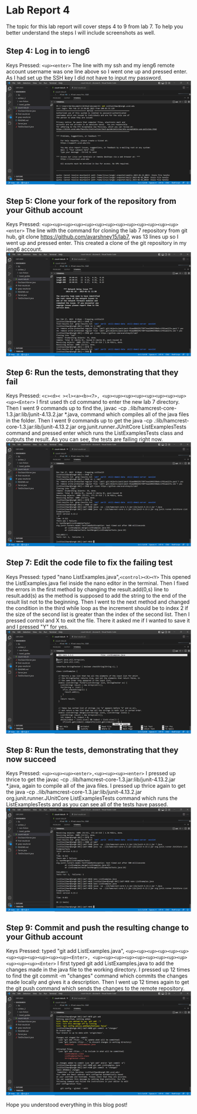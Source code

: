 # Lab Report 4
The topic for this lab report will cover steps 4 to 9 from lab 7. To help you better understand the steps I will include screenshots as well.
## Step 4: Log in to ieng6
Keys Pressed: ```<up><enter>```
The line with my ssh and my ieng6 remote account username was one line above so I went one up and pressed enter. As I had set up the SSH key I did not have to input my password. ![image](log-in-lab-7.png)

## Step 5: Clone your fork of the repository from your Github account
Keys Pressed: ```<up><up><up><up><up><up><up><up><up><up><up><up><up><enter>```
The line with the command for cloning the lab 7 repository from git hub, git clone https://github.com/avarshney15/lab7, was 13 lines up so I went up and pressed enter. This created a clone of the git repository in my ieng6 account. ![image](git-command.png)

## Step 6: Run the tests, demonstrating that they fail
Keys Pressed: ```<c><d>< ><l><a><b><7>, <up><up><up><up><up><up><up><up><up><Enter>```
I first used th cd command to enter the new lab 7 directory. Then I went 9 commands up to find the, javac -cp .:lib/hamcrest-core-1.3.jar:lib/junit-4.13.2.jar *.java, command which compiles all of the java files in the folder. Then I went 9 commands up to get the  java -cp .:lib/hamcrest-core-1.3.jar:lib/junit-4.13.2.jar org.junit.runner.JUnitCore ListExamplesTests command and pressed enter which runs the ListExamplesTests class and outputs the result. As you can see, the tests are failing right now. ![image](error.png)

## Step 7: Edit the code file to fix the failing test
Keys Pressed: typed "nano ListExamples.java",``` <control><X><Y> ```
  This opened the ListExamples.java fiel inside the nano editor in the terminal. Then I fixed the errors in the first method by changing the result.add(0,s) line to result.add(s) as the method is supposed to add the string to the end of the result list not to the beginning. Then I went to the next method and changed the condition in the third while loop as the increment should be to index 2 if the size of the second list is greater than the index of the second list. Then I pressed control and X to exit the file. There it asked me if I wanted to save it and I pressed "Y" for yes. ![image](nano.png)
## Step 8: Run the tests, demonstrating that they now succeed
Keys Pressed: ```<up><up><up><enter>,<up><up><up><enter>```
I pressed up thrice to get the javac -cp .:lib/hamcrest-core-1.3.jar:lib/junit-4.13.2.jar *.java, again to compile all of the java files. I pressed up thrice again to get the java -cp .:lib/hamcrest-core-1.3.jar:lib/junit-4.13.2.jar org.junit.runner.JUnitCore ListExamplesTests command which runs the ListExamplesTests and as you can see all of the tests have passed. ![image](passed.png)
## Step 9: Commit and push the resulting change to your Github account
 Keys Pressed: typed "git add ListExamples.java", ```<up><up><up><up><up><up><up><up><up><up><up><up><Enter>, <up><up><up><up><up><up><up><up><up><up><up><up><Enter>```
 I first typed git add ListExamples.java to add the changes made in the java file to the working directory. I pressed up 12 times to find the git commit -m "changes" command which commits the changes made locally and gives it a description. Then I went up 12 times again to get the git push command which sends the changes to the remote repository. ![image](git-add.png)
 
  

Hope you understood everything in this blog post!
  

